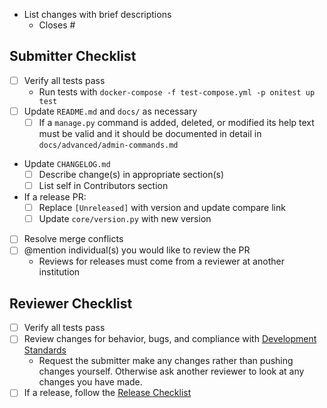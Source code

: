 - List changes with brief descriptions
  - Closes #

## Submitter Checklist

- [ ] Verify all tests pass
  - Run tests with `docker-compose -f test-compose.yml -p onitest up test`
- [ ] Update `README.md` and `docs/` as necessary
  - [ ] If a `manage.py` command is added, deleted, or modified its help text must
    be valid and it should be documented in detail in
    `docs/advanced/admin-commands.md`
- Update `CHANGELOG.md`
  - [ ] Describe change(s) in appropriate section(s)
  - [ ] List self in Contributors section
- If a release PR:
  - [ ] Replace `[Unreleased]` with version and update compare link
  - [ ] Update `core/version.py` with new version
- [ ] Resolve merge conflicts
- [ ] @mention individual(s) you would like to review the PR
  - Reviews for releases must come from a reviewer at another institution

## Reviewer Checklist

- [ ] Verify all tests pass
- [ ] Review changes for behavior, bugs, and compliance with [Development
  Standards](https://github.com/open-oni/open-oni/tree/dev/CONTRIBUTING.md#development-standards)
  - Request the submitter make any changes rather than pushing changes yourself.
    Otherwise ask another reviewer to look at any changes you have made.
- [ ] If a release, follow the [Release
  Checklist](https://github.com/open-oni/open-oni/tree/dev/CONTRIBUTING.md#release-checklist)
<!-- Markdown renders in unwanted carriage return if this text is continued on
     the next line, so breaking character margin intentionally here -->
